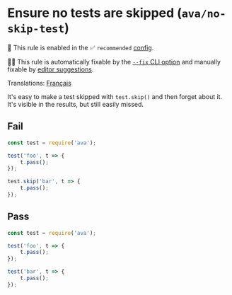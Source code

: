 # Ensure no tests are skipped (`ava/no-skip-test`)

💼 This rule is enabled in the ✅ `recommended` [config](https://github.com/avajs/eslint-plugin-ava#recommended-config).

🔧💡 This rule is automatically fixable by the [`--fix` CLI option](https://eslint.org/docs/latest/user-guide/command-line-interface#--fix) and manually fixable by [editor suggestions](https://eslint.org/docs/developer-guide/working-with-rules#providing-suggestions).

<!-- end auto-generated rule header -->

Translations: [Français](https://github.com/avajs/ava-docs/blob/main/fr_FR/related/eslint-plugin-ava/docs/rules/no-skip-test.md)

It's easy to make a test skipped with `test.skip()` and then forget about it. It's visible in the results, but still easily missed.

## Fail

```js
const test = require('ava');

test('foo', t => {
	t.pass();
});

test.skip('bar', t => {
	t.pass();
});
```

## Pass

```js
const test = require('ava');

test('foo', t => {
	t.pass();
});

test('bar', t => {
	t.pass();
});
```
